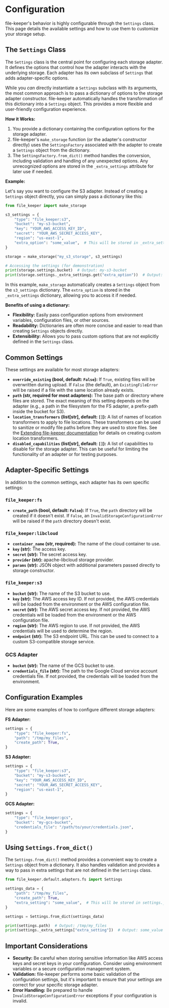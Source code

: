 # Configuration

file-keeper's behavior is highly configurable through the `Settings`
class. This page details the available settings and how to use them to
customize your storage setup.

## The `Settings` Class

The `Settings` class is the central point for configuring each storage
adapter. It defines the options that control how the adapter interacts with the
underlying storage.  Each adapter has its own subclass of `Settings` that adds
adapter-specific options.

While you *can* directly instantiate a `Settings` subclass with its arguments,
the most common approach is to pass a dictionary of options to the storage
adapter constructor. file-keeper automatically handles the transformation of
this dictionary into a `Settings` object. This provides a more flexible and
user-friendly configuration experience.

**How it Works:**

1.  You provide a dictionary containing the configuration options for the
    storage adapter.
2.  file-keeper's `make_storage` function (or the adapter's constructor
    directly) uses the `SettingsFactory` associated with the adapter to create
    a `Settings` object from the dictionary.
3.  The `SettingsFactory.from_dict()` method handles the conversion, including
    validation and handling of any unexpected options.  Any unrecognized
    options are stored in the `_extra_settings` attribute for later use if
    needed.

**Example:**

Let's say you want to configure the S3 adapter. Instead of creating a
`Settings` object directly, you can simply pass a dictionary like this:

```python
from file_keeper import make_storage

s3_settings = {
    "type": "file_keeper:s3",
    "bucket": "my-s3-bucket",
    "key": "YOUR_AWS_ACCESS_KEY_ID",
    "secret": "YOUR_AWS_SECRET_ACCESS_KEY",
    "region": "us-east-1",
    "extra_option": "some_value",  # This will be stored in _extra_settings
}

storage = make_storage("my_s3_storage", s3_settings)

# Accessing the settings (for demonstration)
print(storage.settings.bucket)  # Output: my-s3-bucket
print(storage.settings._extra_settings.get("extra_option"))  # Output: some_value
```

In this example, `make_storage` automatically creates a `Settings` object from
the `s3_settings` dictionary.  The `extra_option` is stored in the
`_extra_settings` dictionary, allowing you to access it if needed.

**Benefits of using a dictionary:**

*   **Flexibility:** Easily pass configuration options from environment
    variables, configuration files, or other sources.
*   **Readability:** Dictionaries are often more concise and easier to read
    than creating `Settings` objects directly.
*   **Extensibility:** Allows you to pass custom options that are not
    explicitly defined in the `Settings` class.

## Common Settings

These settings are available for most storage adapters:

*   **`override_existing` (bool, default: `False`):** If `True`, existing files
    will be overwritten during upload. If `False` (the default), an
    `ExistingFileError` will be raised if a file with the same location already
    exists.
*   **`path` (str, required for most adapters):** The base path or directory
    where files are stored.  The exact meaning of this setting depends on the
    adapter (e.g., a path in the filesystem for the FS adapter, a prefix-path
    inside the bucket for S3).
*   **`location_transformers` (list[str], default: `[]`):** A list of names of
    location transformers to apply to file locations.  These transformers can
    be used to sanitize or modify file paths before they are used to store
    files.  See the [Extending file-keeper documentation](extending.md) for
    details on creating custom location transformers.
*   **`disabled_capabilities` (list[str], default: `[]`):** A list of
    capabilities to disable for the storage adapter. This can be useful for
    limiting the functionality of an adapter or for testing purposes.

## Adapter-Specific Settings

In addition to the common settings, each adapter has its own specific
settings:

### `file_keeper:fs`

*   **`create_path` (bool, default: `False`):** If `True`, the `path` directory
    will be created if it doesn't exist. If `False`, an
    `InvalidStorageConfigurationError` will be raised if the `path` directory
    doesn't exist.

### `file_keeper:libcloud`

*   **`container_name` (str, required):** The name of the cloud container to use.
*   **`key` (str):** The access key.
*   **`secret` (str):** The secret access key.
*   **`provider` (str):** apache-libcloud storage provider.
*   **`params` (str):** JSON object with additional parameters passed directly to storage constructor.

### `file_keeper:s3`

*   **`bucket` (str):** The name of the S3 bucket to use.
*   **`key` (str):** The AWS access key ID.  If not provided, the AWS
    credentials will be loaded from the environment or the AWS configuration
    file.
*   **`secret` (str):** The AWS secret access key.  If not provided, the AWS
    credentials will be loaded from the environment or the AWS configuration
    file.
*   **`region` (str):** The AWS region to use.  If not provided, the AWS
    credentials will be used to determine the region.
*   **`endpoint` (str):** The S3 endpoint URL.  This can be used to connect to
    a custom S3-compatible storage service.

### GCS Adapter

*   **`bucket` (str):** The name of the GCS bucket to use.
*   **`credentials_file` (str):** The path to the Google Cloud service account credentials file. If not provided, the credentials will be loaded from the environment.

## Configuration Examples

Here are some examples of how to configure different storage adapters:

**FS Adapter:**

```python
settings = {
    "type": "file_keeper:fs",
    "path": "/tmp/my_files",
    "create_path": True,
}
```

**S3 Adapter:**

```python
settings = {
    "type": "file_keeper:s3",
    "bucket": "my-s3-bucket",
    "key": "YOUR_AWS_ACCESS_KEY_ID",
    "secret": "YOUR_AWS_SECRET_ACCESS_KEY",
    "region": "us-east-1",
}
```

**GCS Adapter:**

```python
settings = {
    "type": "file_keeper:gcs",
    "bucket": "my-gcs-bucket",
    "credentials_file": "/path/to/your/credentials.json",
}
```

## Using `Settings.from_dict()`

The `Settings.from_dict()` method provides a convenient way to create a `Settings` object from a dictionary. It also handles validation and provides a way to pass in extra settings that are not defined in the `Settings` class.

```python
from file_keeper.default.adapters.fs import Settings

settings_data = {
    "path": "/tmp/my_files",
    "create_path": True,
    "extra_setting": "some_value",  # This will be stored in settings._extra_settings
}

settings = Settings.from_dict(settings_data)

print(settings.path)  # Output: /tmp/my_files
print(settings._extra_settings["extra_setting"])  # Output: some_value
```

## Important Considerations

*   **Security:**  Be careful when storing sensitive information like AWS access keys and secret keys in your configuration.  Consider using environment variables or a secure configuration management system.
*   **Validation:**  file-keeper performs some basic validation of the configuration settings, but it's important to ensure that your settings are correct for your specific storage adapter.
*   **Error Handling:**  Be prepared to handle `InvalidStorageConfigurationError` exceptions if your configuration is invalid.
